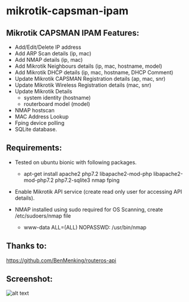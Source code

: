 mikrotik-capsman-ipam
=============

## Mikrotik CAPSMAN IPAM Features:
* Add/Edit/Delete IP address
* Add ARP Scan details (ip, mac)
* Add NMAP details (ip, mac)
* Add Mikrotik Neighbours details (ip, mac, hostname, model)
* Add Mikrotik DHCP details (ip, mac, hostname, DHCP Comment)
* Update Mikrotik CAPSMAN Registration details (ap, mac, snr)
* Update Mikrotik Wireless Registration details (mac, snr)
* Update Mikrotik Details
  * system identity (hostname)
  * routerboard model (model)
* NMAP hostscan
* MAC Address Lookup
* Fping device polling
* SQLite database.

## Requirements:
* Tested on ubuntu bionic with following packages.
  * apt-get install apache2 php7.2 libapache2-mod-php libapache2-mod-php7.2 php7.2-sqlite3 nmap fping

* Enable Mikrotik API service (create read only user for accessing API details).

* NMAP installed using sudo required for OS Scanning, create /etc/sudoers/nmap file 
  * www-data ALL=(ALL) NOPASSWD: /usr/bin/nmap


## Thanks to:
https://github.com/BenMenking/routeros-api

## Screenshot:
![alt text](https://github.com/germaguire/mikrotik-capsman-ipam/blob/main/devices.png?raw=true)

